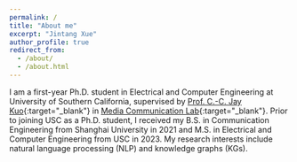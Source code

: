```yaml
---
permalink: /
title: "About me"
excerpt: "Jintang Xue"
author_profile: true
redirect_from: 
  - /about/
  - /about.html
---
```


I am a first-year Ph.D. student in Electrical and Computer Engineering at University of Southern California, supervised by [Prof. C.-C. Jay Kuo](https://viterbi.usc.edu/directory/faculty/Kuo/Chung-Chieh){:target="_blank"} in [Media Communication Lab](https://mcl.usc.edu/){:target="_blank"}. Prior to joining USC as a Ph.D. student, I received my B.S. in Communication Engineering from Shanghai University in 2021 and M.S. in Electrical and Computer Engineering from USC in 2023. My research interests include natural language processing (NLP) and knowledge graphs (KGs).
